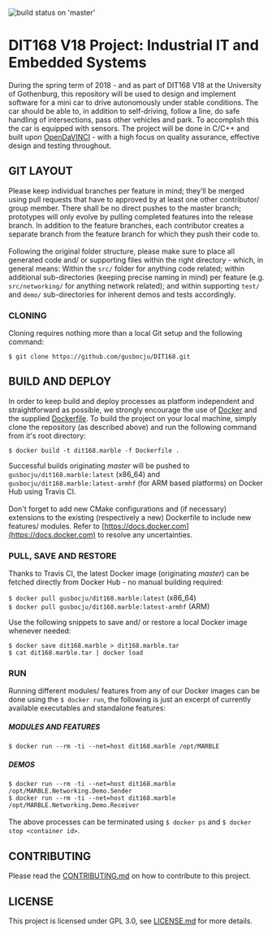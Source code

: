 ![build status on 'master'](https://travis-ci.org/gusbocju/DIT168.svg?branch=master)

# DIT168 V18 Project: Industrial IT and Embedded Systems

During the spring term of 2018 - and as part of DIT168 V18 at the University of Gothenburg, this repository will be used to design and implement software for a mini car to drive autonomously under stable conditions. The car should be able to, in addition to self-driving, follow a line, do safe handling of intersections, pass other vehicles and park. To accomplish this the car is equipped with sensors. The project will be done in C/C++ and built upon [OpenDaVINCI](http://opendavinci.cse.chalmers.se/www/) - with a high focus on quality assurance, effective design and testing throughout. 

## GIT LAYOUT

Please keep individual branches per feature in mind; they’ll be merged using pull requests that have to approved by at least one other contributor/ group member. There shall be no direct pushes to the master branch; prototypes will only evolve by pulling completed features into the release branch. In addition to the feature branches, each contributor creates a separate branch from the feature branch for which they push their code to.\
\
Following the original folder structure, please make sure to place all generated code and/ or supporting files within the right directory - which, in general means: 
Within the `src/` folder for anything code related; within additional sub-directories (keeping precise naming in mind) per feature (e.g. `src/networking/` for anything network related); and within supporting `test/` and `demo/` sub-directories for inherent demos and tests accordingly.

### CLONING
Cloning requires nothing more than a local Git setup and the following command:

`$ git clone https://github.com/gusbocju/DIT168.git`

## BUILD AND DEPLOY
In order to keep build and deploy processes as platform independent and straightforward as possible, we strongly encourage the use of [Docker](https://www.docker.com/community-edition) and the supplied [Dockerfile](Dockerfile). To build the project on your local machine, simply clone the repository (as described above) and run the following command from it's root directory:

`$ docker build -t dit168.marble -f Dockerfile .`

Successful builds originating *master* will be pushed to `gusbocju/dit168.marble:latest` (x86_64) and `gusbocju/dit168.marble:latest-armhf` (for ARM based platforms) on Docker Hub using Travis CI.\
\
Don't forget to add new CMake configurations and (if necessary) extensions to the existing (respectively a new) Dockerfile to include new features/ modules. Refer to [https://docs.docker.com](https://docs.docker.com) to resolve any uncertainties.

### PULL, SAVE AND RESTORE
Thanks to Travis CI, the latest Docker image (originating *master*) can be fetched directly from Docker Hub - no manual building required: 

`$ docker pull gusbocju/dit168.marble:latest` (x86_64)\
`$ docker pull gusbocju/dit168.marble:latest-armhf` (ARM)

Use the following snippets to save and/ or restore a local Docker image whenever needed:

`$ docker save dit168.marble > dit168.marble.tar`\
`$ cat dit168.marble.tar | docker load`

### RUN
Running different modules/ features from any of our Docker images can be done using the `$ docker run`, the following is just an excerpt of currently available executables and standalone features: 

##### MODULES AND FEATURES
`$ docker run --rm -ti --net=host dit168.marble /opt/MARBLE`

##### DEMOS
`$ docker run --rm -ti --net=host dit168.marble /opt/MARBLE.Networking.Demo.Sender`\
`$ docker run --rm -ti --net=host dit168.marble /opt/MARBLE.Networking.Demo.Receiver`\
\
The above processes can be terminated using `$ docker ps` and `$ docker stop <container id>`.

## CONTRIBUTING
Please read the [CONTRIBUTING.md](CONTRIBUTING.md) on how to contribute to this project.

## LICENSE
This project is licensed under GPL 3.0, see [LICENSE.md](LICENSE.md) for more details.





